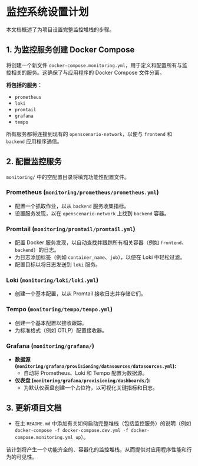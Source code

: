 # 监控系统设置计划

本文档概述了为项目设置完整监控堆栈的步骤。

## 1. 为监控服务创建 Docker Compose

将创建一个新文件 `docker-compose.monitoring.yml`，用于定义和配置所有与监控相关的服务。这确保了与应用程序的 Docker Compose 文件分离。

**将包括的服务：**
- `prometheus`
- `loki`
- `promtail`
- `grafana`
- `tempo`

所有服务都将连接到现有的 `openscenario-network`，以便与 `frontend` 和 `backend` 应用程序通信。

## 2. 配置监控服务

`monitoring/` 中的空配置目录将填充功能性配置文件。

### Prometheus (`monitoring/prometheus/prometheus.yml`)
- 配置一个抓取作业，以从 `backend` 服务收集指标。
- 设置服务发现，以在 `openscenario-network` 上找到 `backend` 容器。

### Promtail (`monitoring/promtail/promtail.yml`)
- 配置 Docker 服务发现，以自动查找并跟踪所有相关容器（例如 `frontend`、`backend`）的日志。
- 为日志添加标签（例如 `container_name`、`job`），以便在 Loki 中轻松过滤。
- 配置目标以将日志发送到 `loki` 服务。

### Loki (`monitoring/loki/loki.yml`)
- 创建一个基本配置，以从 Promtail 接收日志并存储它们。

### Tempo (`monitoring/tempo/tempo.yml`)
- 创建一个基本配置以接收跟踪。
- 为标准格式（例如 OTLP）配置接收器。

### Grafana (`monitoring/grafana/`)
- **数据源 (`monitoring/grafana/provisioning/datasources/datasources.yml`):**
    - 自动将 Prometheus、Loki 和 Tempo 配置为数据源。
- **仪表盘 (`monitoring/grafana/provisioning/dashboards/`):**
    - 为默认仪表盘创建一个占位符，以可视化关键指标和日志。

## 3. 更新项目文档
- 在主 `README.md` 中添加有关如何启动完整堆栈（包括监控服务）的说明（例如 `docker-compose -f docker-compose.dev.yml -f docker-compose.monitoring.yml up`）。

该计划将产生一个功能齐全的、容器化的监控堆栈，从而提供对应用程序性能和行为的可见性。